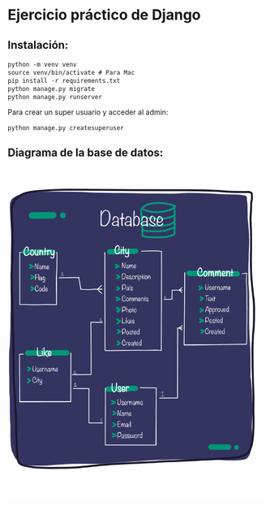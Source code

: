 # Ejercicio práctico de Django

## Instalación:

```
python -m venv venv
source venv/bin/activate # Para Mac
pip install -r requirements.txt
python manage.py migrate
python manage.py runserver
```

Para crear un super usuario y acceder al admin:

```
python manage.py createsuperuser
```

## Diagrama de la base de datos:

![Diagrama base de datos](docs/db.PNG)
